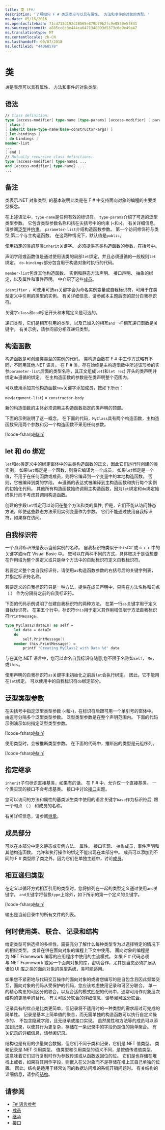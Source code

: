 ```yaml
---
title: 类 (F#)
description: '了解如何 F # 类是表示可以具有属性、 方法和事件的对象的类型。'
ms.date: 05/16/2016
ms.openlocfilehash: 71cd713d192d28565e879b79b2fc9e0530e5f841
ms.sourcegitcommit: a885cc8c3e444ca6471348893d5373c6e9e49a47
ms.translationtype: MT
ms.contentlocale: zh-CN
ms.lasthandoff: 09/07/2018
ms.locfileid: "44060578"
---
```

# <a name="classes"></a>类

*类*是表示可以具有属性、 方法和事件的对象类型。

## <a name="syntax"></a>语法

```fsharp
// Class definition:
type [access-modifier] type-name [type-params] [access-modifier] ( parameter-list ) [ as identifier ] =
[ class ]
[ inherit base-type-name(base-constructor-args) ]
[ let-bindings ]
[ do-bindings ]
member-list
...
[ end ]
// Mutually recursive class definitions:
type [access-modifier] type-name1 ...
and [access-modifier] type-name2 ...
...
```

## <a name="remarks"></a>备注

类表示.NET 对象类型; 的基本说明此类是在 F # 中支持面向对象的编程的主要类型概念。

在上述语法中，`type-name`是任何有效的标识符。 `type-params`介绍了可选的泛型类型参数。 它包含类型参数名称和括在尖括号中的约束 (`<`和`>`)。 有关详细信息，请参阅[泛型](generics/index.md)并[约束](generics/constraints.md)。 `parameter-list`介绍构造函数参数。 第一个访问修饰符与类型;第二个与主构造函数。 在这两种情况下，默认值是`public`。

使用指定的类的基类`inherit`关键字。 必须提供基类构造函数的参数，在括号中。

声明字段或函数值是通过使用该类的局部`let`绑定，并且必须遵循的一般规则`let`绑定。 `do-bindings`部分包含用于构造对象时执行的代码。

`member-list`包含其他构造函数、 实例和静态方法声明、 接口声明、 抽象的绑定，以及属性和事件声明。 中介绍了这些[成员](members/index.md)。

`identifier` ，可使用可选`as`关键字会为命名实例变量或自我标识符，可用于在类型定义中引用的类型的实例。 有关详细信息，请参阅本主题后面的部分自我标识符。

关键字`class`和`end`标记开头和末尾定义是可选的。

递归类型，它们是相互引用的类型，以及已加入的相互`and`一样相互递归函数是关键字。 有关示例，请参阅部分相互递归类型。

## <a name="constructors"></a>构造函数

构造函数是可创建类类型的实例的代码。 类构造函数在 F # 中工作方式略有不同，不同用其他.NET 语言。 在 F # 类，存在始终是主构造函数中所述该形参的实参`parameter-list`后面的类型名称，其正文组成`let`(和`let rec`) 开头的类声明并绑定`do`遵循的绑定。 在主构造函数的参数是在类声明整个范围内。

可以使用添加其他构造函数`new`关键字添加成员，按如下所示：

`new`(`argument-list`) = `constructor-body`

新的构造函数的主体必须调用主构造函数指定的类声明的顶部。

下面的示例说明了这一概念。 在下面的代码，`MyClass`具有两个构造函数，主构造函数采用两个参数和另一个构造函数不采用任何参数。

[!code-fsharp[Main](../../../samples/snippets/fsharp/lang-ref-1/snippet2401.fs)]

## <a name="let-and-do-bindings"></a>let 和 do 绑定

`let`和`do`类定义中的绑定窗体中的主类构造函数的正文，因此它们运行时创建的类实例。 如果`let`绑定是一个函数，则将它编译为一个成员。 如果`let`绑定是一个值，不用于在任何函数或成员，则将它编译到一个变量中的本地构造函数。 否则，它被编译到类的字段。 `do`遵循的表达式被编译到主构造函数和执行每个实例的初始化代码。 其他所有构造函数始终调用主构造函数，因为`let`绑定和`do`绑定始终执行而不考虑其调用构造函数。

创建的字段`let`绑定可以访问在整个方法和类的属性; 但是，它们不能从访问静态方法，即使这些静态方法采用实例变量作为参数。 它们不能通过使用自我标识符，如果存在访问。

## <a name="self-identifiers"></a>自我标识符

一个*自我标识符*是表示当前实例的名称。 自我标识符类似于`this`C# 或 c + + 中的关键字或`Me`在 Visual Basic 中。 您可以在两种不同的方式，具体取决于是否想要在作用域为整个类定义或只是单个方法中的自助标识符定义自我标识符。

若要定义整个类自我标识符，请使用`as`构造函数参数的右括号后的关键字列表，并指定标识符名称。

若要定义的自我标识符只是一种方法，提供在成员声明中，只需在方法名称和句点 （.） 作为分隔符之前的自我标识符。

下面的代码示例说明了创建自我标识符的两种方法。 在第一行`as`关键字用于定义自我标识符。 在第五个行中，标识符`this`用于定义其作用域仅限于方法自我标识符`PrintMessage`。

```fsharp
type MyClass2(dataIn) as self =
    let data = dataIn
    do
        self.PrintMessage()
    member this.PrintMessage() =
        printf "Creating MyClass2 with Data %d" data
```

与在其他.NET 语言中，您可以命名自我标识符随意;您不限于名称如`self`， `Me`，或`this`。

使用声明的自我标识符`as`关键字未初始化之前后`let`会执行绑定。 因此，它不能用在`let`绑定。 可以使用中的自我标识符`do`绑定部分。

## <a name="generic-type-parameters"></a>泛型类型参数

在尖括号中指定泛型类型参数 (`<`和`>`)，在标识符后跟可用一个单引号的窗体中。 由逗号分隔多个泛型类型参数。 泛型类型参数是在整个声明范围内。 下面的代码示例演示如何指定泛型类型参数。

[!code-fsharp[Main](../../../samples/snippets/fsharp/lang-ref-1/snippet2403.fs)]

使用类型时，会被推断类型参数。 在下面的代码中，推断出的类型是元组序列。

[!code-fsharp[Main](../../../samples/snippets/fsharp/lang-ref-1/snippet24031.fs)]

## <a name="specifying-inheritance"></a>指定继承

`inherit`子句标识直接基类，如果有的话。 在 F # 中，允许仅一个直接基类。 一个类实现的接口不会考虑基类。 接口中讨论[接口](Interfaces.md)主题。

您可以访问的方法和属性的基类派生类中使用的语言关键字`base`作为标识符后, 跟一个句点 （.） 和成员的名称。

有关详细信息，请参阅[继承](inheritance.md)。

## <a name="members-section"></a>成员部分

可以在本部分中定义静态或实例方法、 属性、 接口实现、 抽象成员，事件声明和其他构造函数。 允许和执行操作的绑定不能出现在本部分中。 成员可以添加到不同的 F # 类型除了类之外，因为它们在单独主题中，讨论[成员](members/index.md)。

## <a name="mutually-recursive-types"></a>相互递归类型

在定义以循环方式相互引用的类型时，您将排列在一起的类型定义通过使用`and`关键字。 `and`关键字将替换`type`上除外，如下所示的第一个定义的关键字。

[!code-fsharp[Main](../../../samples/snippets/fsharp/lang-ref-1/snippet2404.fs)]

输出是当前目录中的所有文件的列表。

## <a name="when-to-use-classes-unions-records-and-structures"></a>何时使用类、 联合、 记录和结构

给定类型可供选择的多样性，需要充分了解什么每种类型专为以选择特定的情况下的相应类型。 类旨在供在面向对象的编程上下文中使用。 面向对象的编程是为.NET Framework 编写的应用程序中使用的主流模式。 如果 F # 代码必须与.NET Framework 或另一个面向对象的库，密切合作，尤其是当您必须扩展从诸如 UI 库之类的面向对象的类型系统，类可能适用。

如果您不紧密地与代码交互操作的面向对象的或者您编写的是自包含且因此频繁交互，面向对象的代码从受保护的代码，您应该考虑使用记录和可区分联合。 单一的精心构思的可区分的联合，以及合适的模式匹配的代码中，通常可用作对象层次结构的更简单的替代。 有关可区分联合的详细信息，请参阅[可区分联合](discriminated-unions.md)。

记录具有的优点是比类更简单，但记录将不适用时的一种类型的需求超过可完成的简单性。 记录是基本上简单值的聚合，而无需单独的构造函数可以执行自定义操作的、 不包含隐藏字段，且无继承或接口实现。 虽然属性和方法等的成员可以添加到记录，以使其行为更复杂，存储在一条记录中的字段仍是值的简单聚合。 有关记录的详细信息，请参阅[记录](records.md)。

结构也是有用的少量聚合数据，但它们不同于类和记录，它们是.NET 值类型。 类和记录是.NET 引用类型。 值类型和引用类型的语义不同，是按值传递值类型。 这意味着它们进行复制时作为参数传递或从函数返回位的位。 它们是也存储在堆栈上或者，如果将其用作字段，则嵌入在父对象而不是存储在堆上其自己单独的位置。 因此，结构是适用于经常访问的数据访问堆的系统开销问题时。 有关结构的详细信息，请参阅[结构](structures.md)。

## <a name="see-also"></a>请参阅

- [F# 语言参考](index.md)
- [成员](members/index.md)
- [继承](inheritance.md)
- [接口](interfaces.md)
